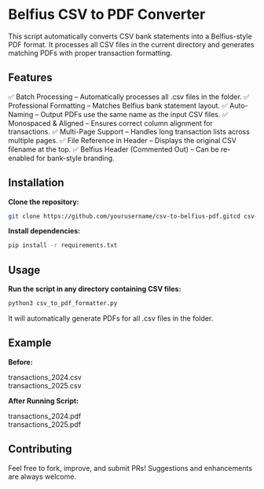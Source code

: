 # Belfius CSV to PDF Converter

This script automatically converts CSV bank statements into a Belfius-style PDF format. 
It processes all CSV files in the current directory and generates matching PDFs with proper transaction formatting.

## Features

✅ Batch Processing – Automatically processes all .csv files in the folder.
✅ Professional Formatting – Matches Belfius bank statement layout.
✅ Auto-Naming – Output PDFs use the same name as the input CSV files.
✅ Monospaced & Aligned – Ensures correct column alignment for transactions.
✅ Multi-Page Support – Handles long transaction lists across multiple pages.
✅ File Reference in Header – Displays the original CSV filename at the top.
✅ Belfius Header (Commented Out) – Can be re-enabled for bank-style branding.

## Installation

**Clone the repository:**

``` bash
git clone https://github.com/yourusername/csv-to-belfius-pdf.gitcd csv-to-belfius-pdf
```

**Install dependencies:**

``` bash
pip install -r requirements.txt
```

## Usage

**Run the script in any directory containing CSV files:**

``` bash
python3 csv_to_pdf_formatter.py
```

It will automatically generate PDFs for all .csv files in the folder.

## Example

**Before:**

transactions_2024.csv  
transactions_2025.csv  

**After Running Script:**

transactions_2024.pdf  
transactions_2025.pdf  

## Contributing

Feel free to fork, improve, and submit PRs! Suggestions and enhancements are always welcome.
